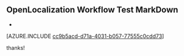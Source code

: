 ## OpenLocalization Workflow Test MarkDown
* 

[AZURE.INCLUDE [cc9b5acd-d71a-4031-b057-77555c0cdd73](calleeMd1.md)]

 
thanks!